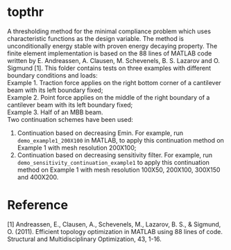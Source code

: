 # topthr
A thresholding method for the minimal compliance problem which uses characteristic functions as the design variable. The method is unconditionally energy stable with proven energy decaying property. 
The finite element implementation is based on the 88 lines of MATLAB code written by E. Andreassen, A. Clausen, M. Schevenels, B. S. Lazarov and O. Sigmund [1].
This folder contains tests on three examples with different boundary conditions and loads:\
Example 1. Traction force applies on the right bottom corner of a cantilever beam with its left boundary fixed;\
Example 2. Point force applies on the middle of the right boundary of a cantilever beam with its left boundary fixed;\
Example 3. Half of an MBB beam.\
Two continuation schemes have been used:
1. Continuation based on decreasing Emin. For example, run `demo_example1_200X100` in MATLAB, to apply this continuation method on Example 1 with mesh resolution 200X100;
2. Continuation based on decreasing sensitivity filter. For example, run `demo_sensitivity_continuation_example1` to apply this continuation method on Example 1 with mesh resolution 100X50, 200X100, 300X150 and 400X200.

# Reference
[1] Andreassen, E., Clausen, A., Schevenels, M., Lazarov, B. S., & Sigmund, O. (2011). Efficient topology optimization in MATLAB using 88 lines of code. Structural and Multidisciplinary Optimization, 43, 1-16.
